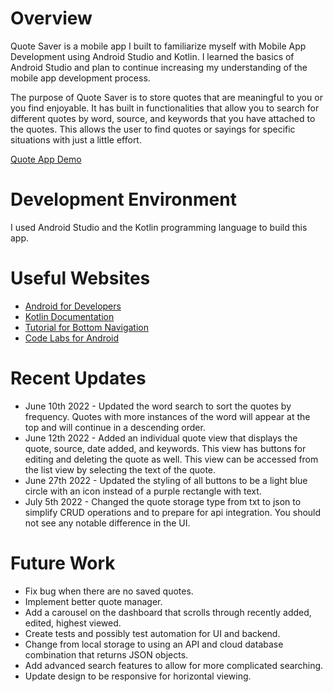 # Overview

Quote Saver is a mobile app I built to familiarize myself with Mobile App Development using Android Studio and Kotlin. I learned the basics of Android Studio and plan to continue increasing my understanding of the mobile app development process.

The purpose of Quote Saver is to store quotes that are meaningful to you or you find enjoyable. It has built in functionalities that allow you to search for different quotes by word, source, and keywords that you have attached to the quotes. This allows the user to find quotes or sayings for specific situations with just a little effort.

[Quote App Demo](https://youtu.be/CEf7HeUk2HE)

# Development Environment

I used Android Studio and the Kotlin programming language to build this app.

# Useful Websites

* [Android for Developers](https://developer.android.com/)
* [Kotlin Documentation](https://kotlinlang.org/docs/home.html)
* [Tutorial for Bottom Navigation](https://www.youtube.com/watch?v=v8MbOjBCu0o&ab_channel=CodeWithMazn)
* [Code Labs for Android](https://codelabs.developers.google.com/?cat=Android)

# Recent Updates

* June 10th 2022 - Updated the word search to sort the quotes by frequency. Quotes with more instances of the word will appear at the top and will continue in a descending order.
* June 12th 2022 - Added an individual quote view that displays the quote, source, date added, and keywords. This view has buttons for editing and deleting the quote as well. This view can be accessed from the list view by selecting the text of the quote.
* June 27th 2022 - Updated the styling of all buttons to be a light blue circle with an icon instead of a purple rectangle with text.
* July 5th 2022 - Changed the quote storage type from txt to json to simplify CRUD operations and to prepare for api integration. You should not see any notable difference in the UI.

# Future Work

* Fix bug when there are no saved quotes.
* Implement better quote manager.
* Add a carousel on the dashboard that scrolls through recently added, edited, highest viewed.
* Create tests and possibly test automation for UI and backend.
* Change from local storage to using an API and cloud database combination that returns JSON objects.
* Add advanced search features to allow for more complicated searching.
* Update design to be responsive for horizontal viewing.